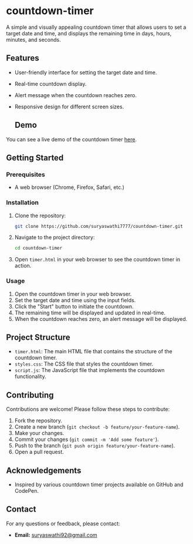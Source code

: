 # countdown-timer

A simple and visually appealing countdown timer that allows users to set a target date and time, and displays the remaining time in days, hours, minutes, and seconds.

## Features

- User-friendly interface for setting the target date and time.
- Real-time countdown display.
- Alert message when the countdown reaches zero.
- Responsive design for different screen sizes.
  
  ## Demo

You can see a live demo of the countdown timer [here](https://your-username.github.io/countdown-timer/).

## Getting Started

### Prerequisites

- A web browser (Chrome, Firefox, Safari, etc.)

### Installation

1. Clone the repository:

    ```sh
    git clone https://github.com/suryaswathi7777/countdown-timer.git
    ```

2. Navigate to the project directory:

    ```sh
    cd countdown-timer
    ```

3. Open `timer.html` in your web browser to see the countdown timer in action.

### Usage

1. Open the countdown timer in your web browser.
2. Set the target date and time using the input fields.
3. Click the "Start" button to initiate the countdown.
4. The remaining time will be displayed and updated in real-time.
5. When the countdown reaches zero, an alert message will be displayed.

## Project Structure

- `timer.html`: The main HTML file that contains the structure of the countdown timer.
- `styles.css`: The CSS file that styles the countdown timer.
- `script.js`: The JavaScript file that implements the countdown functionality.

## Contributing

Contributions are welcome! Please follow these steps to contribute:

1. Fork the repository.
2. Create a new branch (`git checkout -b feature/your-feature-name`).
3. Make your changes.
4. Commit your changes (`git commit -m 'Add some feature'`).
5. Push to the branch (`git push origin feature/your-feature-name`).
6. Open a pull request.

## Acknowledgements

- Inspired by various countdown timer projects available on GitHub and CodePen.

## Contact

For any questions or feedback, please contact:

- **Email:** suryaswathi92@gmail.com

